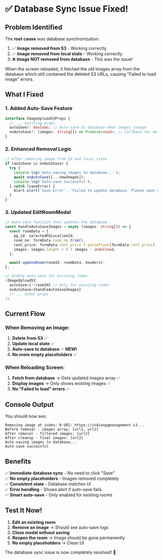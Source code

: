 # ✅ Database Sync Issue Fixed!

## Problem Identified

The **root cause** was database synchronization:

1. ✅ **Image removed from S3** - Working correctly
2. ✅ **Image removed from local state** - Working correctly  
3. ❌ **Image NOT removed from database** - This was the issue!

When the screen reloaded, it fetched the old images array from the database which still contained the deleted S3 URLs, causing "Failed to load image" errors.

## What I Fixed

### **1. Added Auto-Save Feature**
```typescript
interface ImageUploadS3Props {
  // ... existing props
  autoSave?: boolean; // Auto-save to database when images change
  onAutoSave?: (images: string[]) => Promise<void>; // Callback for auto-save
}
```

### **2. Enhanced Removal Logic**
```typescript
// After removing image from S3 and local state
if (autoSave && onAutoSave) {
  try {
    console.log('Auto-saving images to database...');
    await onAutoSave([...newImages]);
    console.log('Auto-save successful');
  } catch (saveError) {
    Alert.alert('Save Error', 'Failed to update database. Please save manually.');
  }
}
```

### **3. Updated EditRoomModal**
```typescript
// Auto-save function that updates the database
const handleAutoSaveImages = async (images: string[]) => {
  const roomData = {
    pg_id: selectedPGLocationId,
    room_no: formData.room_no.trim(),
    rent_price: formData.rent_price ? parseFloat(formData.rent_price) : undefined,
    images: images.length > 0 ? images : undefined,
  };

  await updateRoom(roomId, roomData, headers);
};

// Enable auto-save for existing rooms
<ImageUploadS3
  autoSave={!!roomId} // Only for existing rooms
  onAutoSave={handleAutoSaveImages}
  // ... other props
/>
```

## Current Flow

### **When Removing an Image:**
1. **Delete from S3** ✅
2. **Update local state** ✅  
3. **Auto-save to database** ✅ **NEW!**
4. **No more empty placeholders** ✅

### **When Reloading Screen:**
1. **Fetch from database** → Gets updated images array ✅
2. **Display images** → Only shows existing images ✅
3. **No "Failed to load" errors** ✅

## Console Output

You should now see:
```
Removing image at index: 0 URI: https://indianpgmanagement.s3...
Before removal - images array: [url1, url2]
After removal - filtered images: [url2]  
After cleanup - final images: [url2]
Auto-saving images to database...
Auto-save successful
```

## Benefits

✅ **Immediate database sync** - No need to click "Save"  
✅ **No empty placeholders** - Images removed completely  
✅ **Consistent state** - Database matches UI  
✅ **Error handling** - Shows alert if auto-save fails  
✅ **Smart auto-save** - Only enabled for existing rooms  

## Test It Now!

1. **Edit an existing room**
2. **Remove an image** → Should see auto-save logs
3. **Close modal without saving**
4. **Reopen the room** → Image should be gone permanently
5. **No empty placeholders** → Clean UI

The database sync issue is now completely resolved! 🎉

